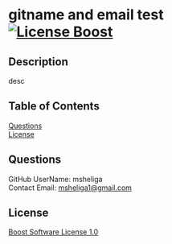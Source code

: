 # gitname and email test   [![License Boost](https://img.shields.io/badge/License-Boost_1.0-lightblue.svg)](https://www.boost.org/LICENSE_1_0.txt)  

## Description   
  desc   

## Table of Contents   
[Questions](#questions)  
[License](#license)  
  
## Questions  
GitHub UserName: msheliga  
Contact Email: msheliga1@gmail.com  

## License  
[Boost Software License 1.0](https://www.boost.org/LICENSE_1_0.txt)  

